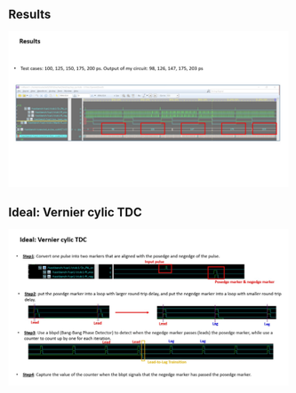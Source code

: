 
## Results

<p align="center">
  <img src="images/ppt_p1.jpg" alt="test" width="1200">
</p>


## Ideal: Vernier cylic TDC

<p align="center">
  <img src="images/ppt_p2.jpg" alt="test" width="1200">
</p>
